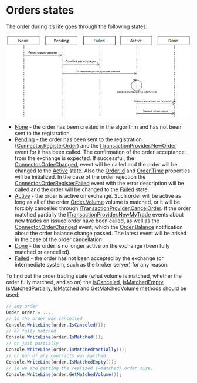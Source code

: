 # Orders states

The order during it’s life goes through the following states:

![OrderStates](../images/OrderStates.png)

- [None](xref:StockSharp.Messages.OrderStates.None) \- the order has been created in the algorithm and has not been sent to the registration. 
- [Pending](xref:StockSharp.Messages.OrderStates.Pending) \- the order has been sent to the registration ([Connector.RegisterOrder](xref:StockSharp.Algo.Connector.RegisterOrder(StockSharp.BusinessEntities.Order))) and the [ITransactionProvider.NewOrder](xref:StockSharp.BusinessEntities.ITransactionProvider.NewOrder) event for it has been called. The confirmation of the order acceptance from the exchange is expected. If successful, the [Connector.OrderChanged](xref:StockSharp.Algo.Connector.OrderChanged), event will be called and the order will be changed to the [Active](xref:StockSharp.Messages.OrderStates.Active) state. Also the [Order.Id](xref:StockSharp.BusinessEntities.Order.Id) and [Order.Time](xref:StockSharp.BusinessEntities.Order.Time) properties will be initialized. In the case of the order rejection the [Connector.OrderRegisterFailed](xref:StockSharp.Algo.Connector.OrderRegisterFailed) event with the error description will be called and the order will be changed to the [Failed](xref:StockSharp.Messages.OrderStates.Failed) state. 
- [Active](xref:StockSharp.Messages.OrderStates.Active) \- the order is active on exchange. Such order will be active as long as all of the order [Order.Volume](xref:StockSharp.BusinessEntities.Order.Volume) volume is matched, or it will be forcibly cancelled through [ITransactionProvider.CancelOrder](xref:StockSharp.BusinessEntities.ITransactionProvider.CancelOrder(StockSharp.BusinessEntities.Order)). If the order matched partially the [ITransactionProvider.NewMyTrade](xref:StockSharp.BusinessEntities.ITransactionProvider.NewMyTrade) events about new trades on issued order have been called, as well as the [Connector.OrderChanged](xref:StockSharp.Algo.Connector.OrderChanged) event, which the [Order.Balance](xref:StockSharp.BusinessEntities.Order.Balance) notification about the order balance change passed. The latest event will be arised in the case of the order cancellation. 
- [Done](xref:StockSharp.Messages.OrderStates.Done) \- the order is no longer active on the exchange (been fully matched or cancelled). 
- [Failed](xref:StockSharp.Messages.OrderStates.Failed) \- the order has not been accepted by the exchange (or intermediate system, such as the broker server) for any reason. 

To find out the order trading state (what volume is matched, whether the order fully matched, and so on) the [IsCanceled](xref:StockSharp.Algo.TraderHelper.IsCanceled(StockSharp.BusinessEntities.Order)), [IsMatchedEmpty](xref:StockSharp.Algo.TraderHelper.IsMatchedEmpty(StockSharp.BusinessEntities.Order)), [IsMatchedPartially](xref:StockSharp.Algo.TraderHelper.IsMatchedPartially(StockSharp.BusinessEntities.Order)), [IsMatched](xref:StockSharp.Algo.TraderHelper.IsMatched(StockSharp.BusinessEntities.Order)) and [GetMatchedVolume](xref:StockSharp.Algo.TraderHelper.GetMatchedVolume(StockSharp.BusinessEntities.Order)) methods should be used: 

```cs
// any order
Order order = ....
// is the order was cancelled
Console.WriteLine(order.IsCanceled());
// or fully matched
Console.WriteLine(order.IsMatched());
// or just partially
Console.WriteLine(order.IsMatchedPartially());
// or non of any contracts was matched 
Console.WriteLine(order.IsMatchedEmpty());
// so we are getting the realized (=matched) order size.
Console.WriteLine(order.GetMatchedVolume());
```
